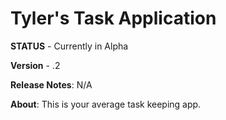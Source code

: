 # Tyler's Task Application

**STATUS** - Currently in Alpha

**Version** - .2

**Release Notes**:
N/A

**About**:
This is your average task keeping app.
